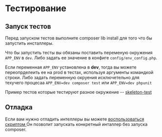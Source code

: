 # Тестирование

## Запуск тестов

Перед запуском тестов выполните composer lib install для того что бы запустить инсталлеры.

Что бы запустить тесты вы обязаны поставить переменую окружения `APP_ENV` в `dev`. Либо задать ее значение в конфиге `config/env_config.php`.

Если переменная `APP_ENV` установлена в **dev**, тогда вы можете переопрделеить ее на prod в тестах, используя аргументы командкой строки.
Либо задать переменную окруения исключетельно для техучего процесаа `APP_ENV=dev composer test` или `APP_ENV=dev phpunit`

Пример тестов которые тестируют разное окружение -- [skeleton-test](https://github.com/rollun-com/rollun-skeleton/tree/master/tests/src/Api)

## Отладка

Если вам нужно отладить интеллеры вы можете [воспользоваться скриптом ](https://github.com/rollun-com/rollun-installer/blob/master/docs/InstallerSelfCall.md)
Он позволит запускать конкретный инталлер без запуска composer.
